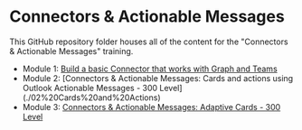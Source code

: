 # Connectors & Actionable Messages

This GitHub repository folder houses all of the content for the "Connectors & Actionable Messages" training.

- Module 1: [Build a basic Connector that works with Graph and Teams](./01%20Build%20a%20basic%20Connector)
- Module 2: [Connectors & Actionable Messages: Cards and actions using Outlook Actionable Messages - 300 Level]
(./02%20Cards%20and%20Actions)
- Module 3: [Connectors & Actionable Messages: Adaptive Cards - 300 Level](./03%20Adaptive%20Cards)

